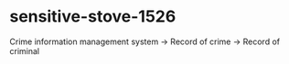 # sensitive-stove-1526

Crime information management system 
-> Record of crime
-> Record of criminal
